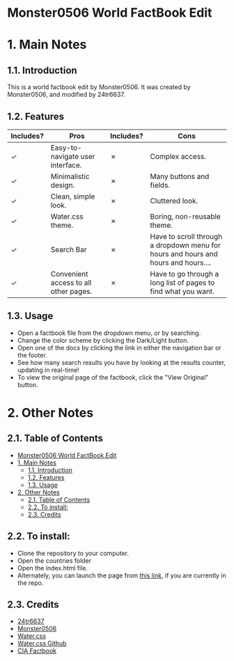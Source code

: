 # Monster0506 World FactBook Edit
# 1. Main Notes
## 1.1. Introduction
This is a world factbook edit by Monster0506.
It was created by Monster0506, and modified by 24tr6637.
## 1.2. Features
| Includes? 	    | Pros 	|  	          Includes?          | Cons 	|
|---	|---	|---	                    |---	|
|✓ 	 | Easy-to-navigate user interface.  |✗ 	| Complex access. 	|
|✓ 	 | Minimalistic design. 	         |✗ 	| Many buttons and fields. 	|
|✓ 	 | Clean, simple look. 	             |✗ 	| Cluttered look. 	|
|✓ 	 | Water.css theme.                	 |✗ 	| Boring, non-reusable theme. 	|
|✓ 	 | Search Bar 	                     |✗ 	| Have to scroll through a dropdown  menu for hours and hours and hours and hours.... 	|
|✓      | Convenient access to all other pages. |✗ | Have to go through a long list of pages to find what you want. 	|
## 1.3. Usage
- Open a factbook file from the dropdown menu, or by searching.
- Change the color scheme by clicking the Dark/Light button.
- Open one of the docs by clicking the link in either the navigation bar or the footer.
- See how many search results you have by looking at the results counter, updating in real-time!
- To view the original page of the factbook, click the "View Original" button.


# 2. Other Notes
## 2.1. Table of Contents
- [Monster0506 World FactBook Edit](#monster0506-world-factbook-edit)
- [1. Main Notes](#1-main-notes)
  - [1.1. Introduction](#11-introduction)
  - [1.2. Features](#12-features)
  - [1.3. Usage](#13-usage)
- [2. Other Notes](#2-other-notes)
  - [2.1. Table of Contents](#21-table-of-contents)
  - [2.2. To install:](#22-to-install)
  - [2.3. Credits](#23-credits)
## 2.2. To install:
- Clone the repository to your computer.
- Open the countries folder
- Open the index.html file.
- Alternately, you can launch the page from [this link](countries/index.html), if you are currently in the repo. 
## 2.3. Credits
- [24tr6637](https://github.com/24tr6637)
- [Monster0506](https://github.com/Monster0506)
- [Water.css](https://watercss.kognise.dev)
- [Water.css Github](https://github.com/kognise/water.css)
- [CIA Factbook](https://www.cia.gov/the-world-factbook)